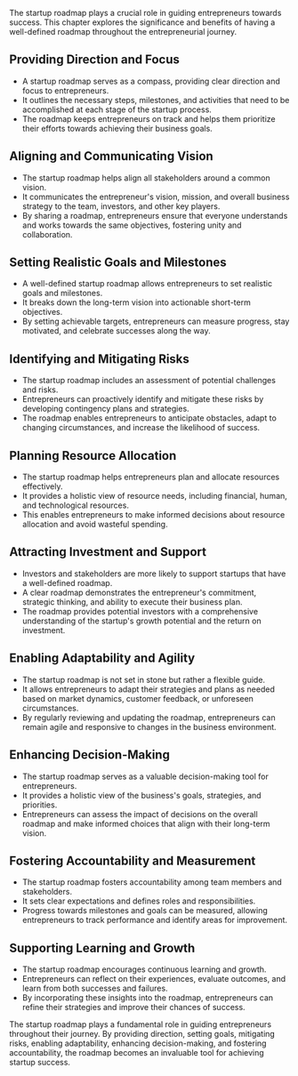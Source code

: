
The startup roadmap plays a crucial role in guiding entrepreneurs towards success. This chapter explores the significance and benefits of having a well-defined roadmap throughout the entrepreneurial journey.

Providing Direction and Focus
-----------------------------

* A startup roadmap serves as a compass, providing clear direction and focus to entrepreneurs.
* It outlines the necessary steps, milestones, and activities that need to be accomplished at each stage of the startup process.
* The roadmap keeps entrepreneurs on track and helps them prioritize their efforts towards achieving their business goals.

Aligning and Communicating Vision
---------------------------------

* The startup roadmap helps align all stakeholders around a common vision.
* It communicates the entrepreneur's vision, mission, and overall business strategy to the team, investors, and other key players.
* By sharing a roadmap, entrepreneurs ensure that everyone understands and works towards the same objectives, fostering unity and collaboration.

Setting Realistic Goals and Milestones
--------------------------------------

* A well-defined startup roadmap allows entrepreneurs to set realistic goals and milestones.
* It breaks down the long-term vision into actionable short-term objectives.
* By setting achievable targets, entrepreneurs can measure progress, stay motivated, and celebrate successes along the way.

Identifying and Mitigating Risks
--------------------------------

* The startup roadmap includes an assessment of potential challenges and risks.
* Entrepreneurs can proactively identify and mitigate these risks by developing contingency plans and strategies.
* The roadmap enables entrepreneurs to anticipate obstacles, adapt to changing circumstances, and increase the likelihood of success.

Planning Resource Allocation
----------------------------

* The startup roadmap helps entrepreneurs plan and allocate resources effectively.
* It provides a holistic view of resource needs, including financial, human, and technological resources.
* This enables entrepreneurs to make informed decisions about resource allocation and avoid wasteful spending.

Attracting Investment and Support
---------------------------------

* Investors and stakeholders are more likely to support startups that have a well-defined roadmap.
* A clear roadmap demonstrates the entrepreneur's commitment, strategic thinking, and ability to execute their business plan.
* The roadmap provides potential investors with a comprehensive understanding of the startup's growth potential and the return on investment.

Enabling Adaptability and Agility
---------------------------------

* The startup roadmap is not set in stone but rather a flexible guide.
* It allows entrepreneurs to adapt their strategies and plans as needed based on market dynamics, customer feedback, or unforeseen circumstances.
* By regularly reviewing and updating the roadmap, entrepreneurs can remain agile and responsive to changes in the business environment.

Enhancing Decision-Making
-------------------------

* The startup roadmap serves as a valuable decision-making tool for entrepreneurs.
* It provides a holistic view of the business's goals, strategies, and priorities.
* Entrepreneurs can assess the impact of decisions on the overall roadmap and make informed choices that align with their long-term vision.

Fostering Accountability and Measurement
----------------------------------------

* The startup roadmap fosters accountability among team members and stakeholders.
* It sets clear expectations and defines roles and responsibilities.
* Progress towards milestones and goals can be measured, allowing entrepreneurs to track performance and identify areas for improvement.

Supporting Learning and Growth
------------------------------

* The startup roadmap encourages continuous learning and growth.
* Entrepreneurs can reflect on their experiences, evaluate outcomes, and learn from both successes and failures.
* By incorporating these insights into the roadmap, entrepreneurs can refine their strategies and improve their chances of success.

The startup roadmap plays a fundamental role in guiding entrepreneurs throughout their journey. By providing direction, setting goals, mitigating risks, enabling adaptability, enhancing decision-making, and fostering accountability, the roadmap becomes an invaluable tool for achieving startup success.
